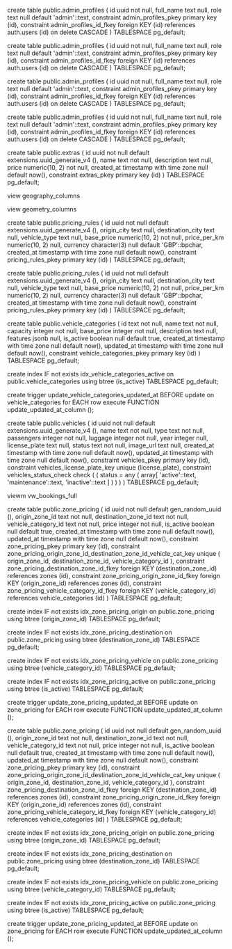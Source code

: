 

create table public.admin_profiles (
  id uuid not null,
  full_name text null,
  role text null default 'admin'::text,
  constraint admin_profiles_pkey primary key (id),
  constraint admin_profiles_id_fkey foreign KEY (id) references auth.users (id) on delete CASCADE
) TABLESPACE pg_default;

create table public.admin_profiles (
  id uuid not null,
  full_name text null,
  role text null default 'admin'::text,
  constraint admin_profiles_pkey primary key (id),
  constraint admin_profiles_id_fkey foreign KEY (id) references auth.users (id) on delete CASCADE
) TABLESPACE pg_default;

create table public.admin_profiles (
  id uuid not null,
  full_name text null,
  role text null default 'admin'::text,
  constraint admin_profiles_pkey primary key (id),
  constraint admin_profiles_id_fkey foreign KEY (id) references auth.users (id) on delete CASCADE
) TABLESPACE pg_default;

create table public.admin_profiles (
  id uuid not null,
  full_name text null,
  role text null default 'admin'::text,
  constraint admin_profiles_pkey primary key (id),
  constraint admin_profiles_id_fkey foreign KEY (id) references auth.users (id) on delete CASCADE
) TABLESPACE pg_default;

create table public.extras (
  id uuid not null default extensions.uuid_generate_v4 (),
  name text not null,
  description text null,
  price numeric(10, 2) not null,
  created_at timestamp with time zone null default now(),
  constraint extras_pkey primary key (id)
) TABLESPACE pg_default;

view geography_columns

view geometry_columns

create table public.pricing_rules (
  id uuid not null default extensions.uuid_generate_v4 (),
  origin_city text null,
  destination_city text null,
  vehicle_type text null,
  base_price numeric(10, 2) not null,
  price_per_km numeric(10, 2) null,
  currency character(3) null default 'GBP'::bpchar,
  created_at timestamp with time zone null default now(),
  constraint pricing_rules_pkey primary key (id)
) TABLESPACE pg_default;

create table public.pricing_rules (
  id uuid not null default extensions.uuid_generate_v4 (),
  origin_city text null,
  destination_city text null,
  vehicle_type text null,
  base_price numeric(10, 2) not null,
  price_per_km numeric(10, 2) null,
  currency character(3) null default 'GBP'::bpchar,
  created_at timestamp with time zone null default now(),
  constraint pricing_rules_pkey primary key (id)
) TABLESPACE pg_default;

create table public.vehicle_categories (
  id text not null,
  name text not null,
  capacity integer not null,
  base_price integer not null,
  description text null,
  features jsonb null,
  is_active boolean null default true,
  created_at timestamp with time zone null default now(),
  updated_at timestamp with time zone null default now(),
  constraint vehicle_categories_pkey primary key (id)
) TABLESPACE pg_default;

create index IF not exists idx_vehicle_categories_active on public.vehicle_categories using btree (is_active) TABLESPACE pg_default;

create trigger update_vehicle_categories_updated_at BEFORE
update on vehicle_categories for EACH row
execute FUNCTION update_updated_at_column ();

create table public.vehicles (
  id uuid not null default extensions.uuid_generate_v4 (),
  name text not null,
  type text not null,
  passengers integer not null,
  luggage integer not null,
  year integer null,
  license_plate text null,
  status text not null,
  image_url text null,
  created_at timestamp with time zone null default now(),
  updated_at timestamp with time zone null default now(),
  constraint vehicles_pkey primary key (id),
  constraint vehicles_license_plate_key unique (license_plate),
  constraint vehicles_status_check check (
    (
      status = any (
        array[
          'active'::text,
          'maintenance'::text,
          'inactive'::text
        ]
      )
    )
  )
) TABLESPACE pg_default;

 viewm vw_bookings_full

 create table public.zone_pricing (
  id uuid not null default gen_random_uuid (),
  origin_zone_id text not null,
  destination_zone_id text not null,
  vehicle_category_id text not null,
  price integer not null,
  is_active boolean null default true,
  created_at timestamp with time zone null default now(),
  updated_at timestamp with time zone null default now(),
  constraint zone_pricing_pkey primary key (id),
  constraint zone_pricing_origin_zone_id_destination_zone_id_vehicle_cat_key unique (
    origin_zone_id,
    destination_zone_id,
    vehicle_category_id
  ),
  constraint zone_pricing_destination_zone_id_fkey foreign KEY (destination_zone_id) references zones (id),
  constraint zone_pricing_origin_zone_id_fkey foreign KEY (origin_zone_id) references zones (id),
  constraint zone_pricing_vehicle_category_id_fkey foreign KEY (vehicle_category_id) references vehicle_categories (id)
) TABLESPACE pg_default;

create index IF not exists idx_zone_pricing_origin on public.zone_pricing using btree (origin_zone_id) TABLESPACE pg_default;

create index IF not exists idx_zone_pricing_destination on public.zone_pricing using btree (destination_zone_id) TABLESPACE pg_default;

create index IF not exists idx_zone_pricing_vehicle on public.zone_pricing using btree (vehicle_category_id) TABLESPACE pg_default;

create index IF not exists idx_zone_pricing_active on public.zone_pricing using btree (is_active) TABLESPACE pg_default;

create trigger update_zone_pricing_updated_at BEFORE
update on zone_pricing for EACH row
execute FUNCTION update_updated_at_column ();

create table public.zone_pricing (
  id uuid not null default gen_random_uuid (),
  origin_zone_id text not null,
  destination_zone_id text not null,
  vehicle_category_id text not null,
  price integer not null,
  is_active boolean null default true,
  created_at timestamp with time zone null default now(),
  updated_at timestamp with time zone null default now(),
  constraint zone_pricing_pkey primary key (id),
  constraint zone_pricing_origin_zone_id_destination_zone_id_vehicle_cat_key unique (
    origin_zone_id,
    destination_zone_id,
    vehicle_category_id
  ),
  constraint zone_pricing_destination_zone_id_fkey foreign KEY (destination_zone_id) references zones (id),
  constraint zone_pricing_origin_zone_id_fkey foreign KEY (origin_zone_id) references zones (id),
  constraint zone_pricing_vehicle_category_id_fkey foreign KEY (vehicle_category_id) references vehicle_categories (id)
) TABLESPACE pg_default;

create index IF not exists idx_zone_pricing_origin on public.zone_pricing using btree (origin_zone_id) TABLESPACE pg_default;

create index IF not exists idx_zone_pricing_destination on public.zone_pricing using btree (destination_zone_id) TABLESPACE pg_default;

create index IF not exists idx_zone_pricing_vehicle on public.zone_pricing using btree (vehicle_category_id) TABLESPACE pg_default;

create index IF not exists idx_zone_pricing_active on public.zone_pricing using btree (is_active) TABLESPACE pg_default;

create trigger update_zone_pricing_updated_at BEFORE
update on zone_pricing for EACH row
execute FUNCTION update_updated_at_column ();